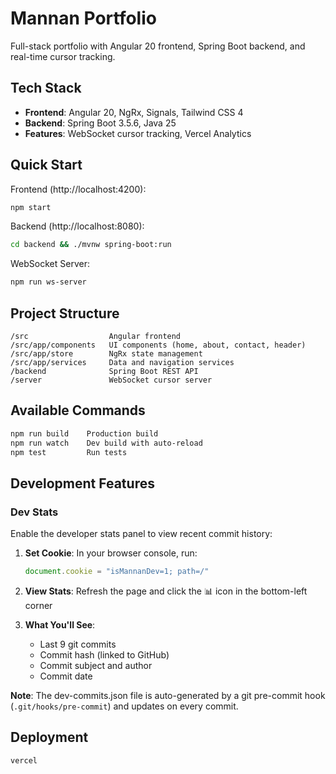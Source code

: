 # Mannan Portfolio

Full-stack portfolio with Angular 20 frontend, Spring Boot backend, and real-time cursor tracking.

## Tech Stack

- **Frontend**: Angular 20, NgRx, Signals, Tailwind CSS 4
- **Backend**: Spring Boot 3.5.6, Java 25
- **Features**: WebSocket cursor tracking, Vercel Analytics

## Quick Start

Frontend (http://localhost:4200):
```bash
npm start
```

Backend (http://localhost:8080):
```bash
cd backend && ./mvnw spring-boot:run
```

WebSocket Server:
```bash
npm run ws-server
```

## Project Structure

```
/src                  Angular frontend
/src/app/components   UI components (home, about, contact, header)
/src/app/store        NgRx state management
/src/app/services     Data and navigation services
/backend              Spring Boot REST API
/server               WebSocket cursor server
```

## Available Commands

```bash
npm run build    Production build
npm run watch    Dev build with auto-reload
npm test         Run tests
```

## Development Features

### Dev Stats

Enable the developer stats panel to view recent commit history:

1. **Set Cookie**: In your browser console, run:
   ```javascript
   document.cookie = "isMannanDev=1; path=/"
   ```

2. **View Stats**: Refresh the page and click the 📊 icon in the bottom-left corner

3. **What You'll See**:
   - Last 9 git commits
   - Commit hash (linked to GitHub)
   - Commit subject and author
   - Commit date

**Note**: The dev-commits.json file is auto-generated by a git pre-commit hook (`.git/hooks/pre-commit`) and updates on every commit.

## Deployment

```bash
vercel
```
